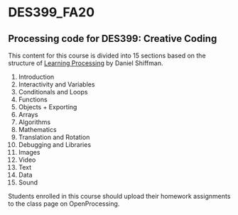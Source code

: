 # DES399_FA20
<h2> Processing code for DES399: Creative Coding </h2>
 

This content for this course is divided into 15 sections based on the structure of [Learning Processing](http://learningprocessing.com/) by Daniel Shiffman. 

1. Introduction
1. Interactivity and Variables
1. Conditionals and Loops
1. Functions
1. Objects + Exporting
1. Arrays
1. Algorithms
1. Mathematics
1. Translation and Rotation
1. Debugging and Libraries
1. Images
1. Video
1. Text
1. Data
1. Sound

Students enrolled in this course should upload their homework assignments to the class page on OpenProcessing. 
